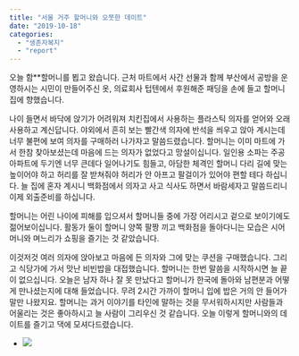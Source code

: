 ```yaml
---
title: "서울 거주 할머니와 오붓한 데이트"
date: "2019-10-18"
categories: 
  - "생존자복지"
  - "report"
---
```


오늘 함\*\*할머니를 뵙고 왔습니다. 근처 마트에서 사간 선물과 함께 부산에서 공방을 운영하시는 시민이 만들어주신 옷, 의료회사 텁텐에서 후원해준 패딩을 손에 들고 할머니 집에 향했습니다.

나이 들면서 바닥에 앉기가 어려워져 치킨집에서 사용하는 플라스틱 의자를 얻어와 오래 사용하고 계신답니다. 야외에서 흔히 보는 빨간색 의자에 반석을 씌우고 앉아 계시는데 너무 불편에 보여 의자를 구매하러 나가자고 말씀드렸습니다. 할머니는 이미 마트에 가서 한참 찾아보셨는데 마음에 드는 의자가 없었다고 망설이십니다. 일인용 소파는 주공아파트에 두기엔 너무 큰데다 일어나기도 힘들고, 아담한 체격인 할머니 다리 길에 맞는 높이어야 하고 허리를 잘 받쳐줘야 허리가 안 아프고 팔걸이가 있어야 편할 테다 하십니다. 늘 집에 혼자 계시니 백화점에서 의자고 사고 식사도 하면서 바람세자고 말씀드리니 이제 외출준비를 하십니다.

할머니는 어린 나이에 피해를 입으셔서 할머니들 중에 가장 어리시고 겉으로 보이기에도 젊어보이십니다. 활동가 둘이 할머니 양쪽 팔짱 끼고 백화점을 돌아다니는 모습은 시어머니와 며느리가 쇼핑을 즐기는 것 같았습니다.

이것저것 여러 의자에 앉아보고 마음에 든 의자와 그에 맞는 쿠션을 구매했습니다. 그리고 식당가에 가서 맛난 비빈밥을 대접했습니다. 할머니는 한번 말씀을 시작하시면 늘 끝이 없으십니다. 오늘은 남자 하나 잘 못 만났다고 할머니가 한국에 돌아와 남편분과 어떻게 만나셨는지에 대해 들었습니다. 무려 2시간 가까이 할머니 입에 밥은 거의 안 들어가 말만 나왔지요. 할머니는 과거 이야기를 타인에 말하는 것을 무서워하시지만 사람들과 어울리는 것은 좋아하시고 늘 사람이 그리우신 것 같습니다. 오늘 이렇게 할머니와의 데이트를 즐기고 댁에 모셔다드렸습니다.

- ![](https://womenandwar.net/kr/wp-content/uploads/2019/10/photo_2019-10-18_11-54-44-1024x1014.jpg)
